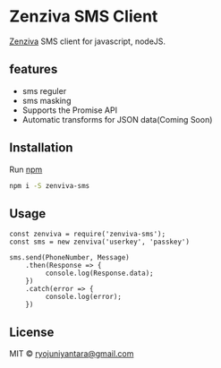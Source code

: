 # Zenziva SMS Client

[Zenziva](https://zenziva.net) SMS client for javascript, nodeJS.

## features
- sms reguler
- sms masking
- Supports the Promise API
- Automatic transforms for JSON data(Coming Soon)


## Installation

Run [npm](https://nodejs.org/en)

```bash
npm i -S zenviva-sms
```

## Usage
```
const zenviva = require('zenviva-sms');
const sms = new zenviva('userkey', 'passkey')

sms.send(PhoneNumber, Message)
    .then(Response => {
         console.log(Response.data);
    })
    .catch(error => {
         console.log(error);
    })
```


## License

MIT © ryojuniyantara@gmail.com